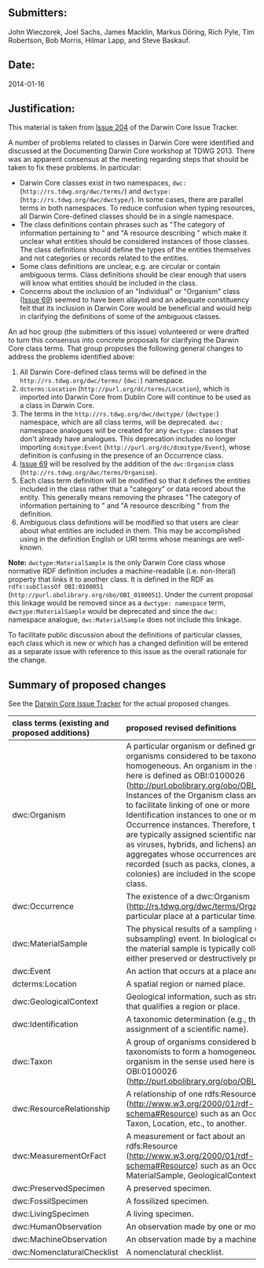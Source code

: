 ## Submitters: ##

John Wieczorek, Joel Sachs, James Macklin, Markus Döring, Rich Pyle, Tim Robertson, Bob Morris, Hilmar Lapp, and Steve Baskauf.

## Date: ##
2014-01-16

## Justification: ##

This material is taken from [Issue 204](http://code.google.com/p/darwincore/issues/detail?id=204) of the Darwin Core Issue Tracker.

A number of problems related to classes in Darwin Core were identified and discussed at the Documenting Darwin Core workshop at TDWG 2013.  There was an apparent consensus at the meeting regarding steps that should be taken to fix these problems.  In particular:
  * Darwin Core classes exist in two namespaces, `dwc:` (`http://rs.tdwg.org/dwc/terms/`) and `dwctype:` (`http://rs.tdwg.org/dwc/dwctype/`).  In some cases, there are parallel terms in both namespaces.  To reduce confusion when typing resources, all Darwin Core-defined classes should be in a single namespace.
  * The class definitions contain phrases such as "The category of information pertaining to " and "A resource describing " which make it unclear what entities should be considered instances of those classes.  The class definitions should define the types of the entities themselves and not categories or records related to the entities.
  * Some class definitions are unclear, e.g. are circular or contain ambiguous terms.  Class definitions should be clear enough that users will know what entities should be included in the class.
  * Concerns about the inclusion of an "Individual" or "Organism" class ([Issue 69](https://code.google.com/p/tdwg-rdf/issues/detail?id=69)) seemed to have been allayed and an adequate constituency felt that its inclusion in Darwin Core would be beneficial and would help in clarifying the definitions of some of the ambiguous classes.

An ad hoc group (the submitters of this issue) volunteered or were drafted to turn this consensus into concrete proposals for clarifying the Darwin Core class terms.  That group proposes the following general changes to address the problems identified above:
  1. All Darwin Core-defined class terms will be defined in the `http://rs.tdwg.org/dwc/terms/` (`dwc:`) namespace.
  1. `dcterms:Location` (`http://purl.org/dc/terms/Location`), which is imported into Darwin Core from Dublin Core will continue to be used as a class in Darwin Core.
  1. The terms in the `http://rs.tdwg.org/dwc/dwctype/` (`dwctype:`) namespace, which are all class terms, will be deprecated.  `dwc:` namespace analogues will be created for any `dwctype:` classes that don't already have analogues.  This deprecation includes no longer importing `dcmitype:Event` (`http://purl.org/dc/dcmitype/Event`), whose definition is confusing in the presence of an Occurrence class.
  1. [Issue 69](http://code.google.com/p/darwincore/issues/detail?id=69) will be resolved by the addition of the `dwc:Organism` class (`http://rs.tdwg.org/dwc/terms/Organism`).
  1. Each class term definition will be modified so that it defines the entities included in the class rather that a "category" or data record about the entity.  This generally means removing the phrases "The category of information pertaining to " and "A resource describing " from the definition.
  1. Ambiguous class definitions will be modified so that users are clear about what entities are included in them.  This may be accomplished using in the definition English or URI terms whose meanings are well-known.

**Note:** `dwctype:MaterialSample` is the only Darwin Core class whose normative RDF definition includes a machine-readable (i.e. non-literal) property that links it to another class.  It is defined in the RDF as `rdfs:subClassOf OBI:0100051` (`http://purl.obolibrary.org/obo/OBI_0100051`).  Under the current proposal this linkage would be removed since as a `dwctype: namespace` term, `dwctype:MaterialSample` would be deprecated and since the `dwc:` namespace analogue, `dwc:MaterialSample` does not include this linkage.

To facilitate public discussion about the definitions of particular classes, each class which is new or which has a changed definition will be entered as a separate issue with reference to this issue as the overall rationale for the change.

## Summary of proposed changes ##

See the [Darwin Core Issue Tracker](http://code.google.com/p/darwincore/issues/list) for the actual proposed changes.

|**class terms (existing and proposed additions)**|**proposed revised definitions**|**existing dwc: namespace analogue**|**existing dwctype: namespace analogue to be deprecated**|Issue|
|:------------------------------------------------|:-------------------------------|:-----------------------------------|:--------------------------------------------------------|:----|
|dwc:Organism                                     |A particular organism or defined group of organisms considered to be taxonomically homogeneous.  An organism in the sense used here is defined as OBI:0100026 (http://purl.obolibrary.org/obo/OBI_0100026).  Instances of the Organism class are intended to facilitate linking of one or more Identification instances to one or more Occurrence instances.  Therefore, things that are typically assigned scientific names (such as viruses, hybrids, and lichens) and aggregates whose occurrences are typically recorded (such as packs, clones, and colonies) are included in the scope of this class.  |none                                |none                                                     |[205](http://code.google.com/p/darwincore/issues/detail?id=205)|
|dwc:Occurrence                                   |The existence of a dwc:Organism (http://rs.tdwg.org/dwc/terms/Organism) at a particular place at a particular time.|dwc:Occurrence                      |dwctype:Occurrence                                       |[212](http://code.google.com/p/darwincore/issues/detail?id=212)|
|dwc:MaterialSample                               |The physical results of a sampling (or subsampling) event. In biological collections, the material sample is typically collected, and either preserved or destructively processed.|dwc:MaterialSample                  |dwctype:MaterialSample                                   |[213](http://code.google.com/p/darwincore/issues/detail?id=213)|
|dwc:Event                                        |An action that occurs at a place and time.|dwc:Event                           |dcmitype:Event                                           |[214](http://code.google.com/p/darwincore/issues/detail?id=214)|
|dcterms:Location                                 |A spatial region or named place.|dcterms:Location                    |dwctype:Location                                         |[215](http://code.google.com/p/darwincore/issues/detail?id=215)|
|dwc:GeologicalContext                            |Geological information, such as stratigraphy, that qualifies a region or place.|dwc:GeologicalContext               |none                                                     |[216](http://code.google.com/p/darwincore/issues/detail?id=216)|
|dwc:Identification                               |A taxonomic determination (e.g., the assignment of a scientific name).|dwc:Identification                  |none                                                     |[217](http://code.google.com/p/darwincore/issues/detail?id=217)|
|dwc:Taxon                                        |A group of organisms considered by taxonomists to form a homogeneous unit. An organism in the sense used here is defined as OBI:0100026 (http://purl.obolibrary.org/obo/OBI_0100026).|dwc:Taxon                           |dwctype:Taxon                                            |[218](http://code.google.com/p/darwincore/issues/detail?id=218)|
|dwc:ResourceRelationship                         |A relationship of one rdfs:Resource (http://www.w3.org/2000/01/rdf-schema#Resource) such as an Occurrence, Taxon, Location, etc., to another.|dwc:ResourceRelationship            |none                                                     |[219](http://code.google.com/p/darwincore/issues/detail?id=219)|
|dwc:MeasurementOrFact                            |A measurement or fact about an rdfs:Resource (http://www.w3.org/2000/01/rdf-schema#Resource) such as an Occurrence, MaterialSample, GeologicalContext, etc.|dwc:MeasurementOrFact               |none                                                     |[220](http://code.google.com/p/darwincore/issues/detail?id=220)|
|dwc:PreservedSpecimen                            |A preserved specimen.           |none                                |dwctype:PreservedSpecimen                                |[206](http://code.google.com/p/darwincore/issues/detail?id=206)|
|dwc:FossilSpecimen                               |A fossilized specimen.          |none                                |dwctype:FossilSpecimen                                   |[207](http://code.google.com/p/darwincore/issues/detail?id=207)|
|dwc:LivingSpecimen                               |A living specimen.              |none                                |dwctype:LivingSpecimen                                   |[208](http://code.google.com/p/darwincore/issues/detail?id=208)|
|dwc:HumanObservation                             |An observation made by one or more people.|none                                |dwctype:HumanObservation                                 |[209](http://code.google.com/p/darwincore/issues/detail?id=209)|
|dwc:MachineObservation                           |An observation made by a machine.|none                                |dwctype:MachineObservation                               |[210](http://code.google.com/p/darwincore/issues/detail?id=210)|
|dwc:NomenclaturalChecklist                       |A nomenclatural checklist.      |none                                |dwctype:NomenclaturalChecklist                           | [211](http://code.google.com/p/darwincore/issues/detail?id=211)|